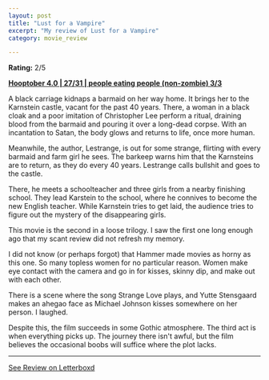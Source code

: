 ```yaml
---
layout: post
title: "Lust for a Vampire"
excerpt: "My review of Lust for a Vampire"
category: movie_review

---
```


**Rating:** 2/5

<b><a href="https://boxd.it/pRNg0/detail" rel="nofollow">Hooptober 4.0 | 27/31 | people eating people (non-zombie) 3/3</a></b>

A black carriage kidnaps a barmaid on her way home. It brings her to the Karnstein castle, vacant for the past 40 years. There, a woman in a black cloak and a poor imitation of Christopher Lee perform a ritual, draining blood from the barmaid and pouring it over a long-dead corpse. With an incantation to Satan, the body glows and returns to life, once more human.

Meanwhile, the author, Lestrange, is out for some strange, flirting with every barmaid and farm girl he sees. The barkeep warns him that the Karnsteins are to return, as they do every 40 years. Lestrange calls bullshit and goes to the castle.

There, he meets a schoolteacher and three girls from a nearby finishing school. They lead Karstein to the school, where he connives to become the new English teacher. While Karnstein tries to get laid, the audience tries to figure out the mystery of the disappearing girls.

This movie is the second in a loose trilogy. I saw the first one long enough ago that my scant review did not refresh my memory.

I did not know (or perhaps forgot) that Hammer made movies as horny as this one. So many topless women for no particular reason. Women make eye contact with the camera and go in for kisses, skinny dip, and make out with each other.

There is a scene where the song Strange Love plays, and Yutte Stensgaard makes an ahegao face as Michael Johnson kisses somewhere on her person. I laughed.

Despite this, the film succeeds in some Gothic atmosphere. The third act is when everything picks up. The journey there isn't awful, but the film believes the occasional boobs will suffice where the plot lacks.

<hr>

[See Review on Letterboxd](https://boxd.it/6yQI37)

